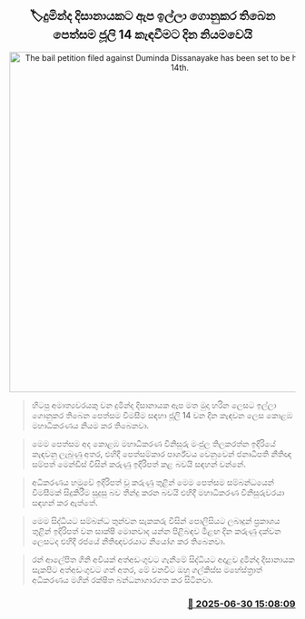 <p align='center'><b><h2 align='center' title='The bail petition filed against Duminda Dissanayake has been set to be heard on July 14th.'>🏷දුමින්ද දිසානායකට ඇප ඉල්ලා ගොනුකර තිබෙන පෙත්සම ජූලි 14 කැඳවීමට දින නියමවෙයි</h2></b></p>
<p align='center'><img src='https://helakuru.sgp1.cdn.digitaloceanspaces.com/esana/images/lib/duminda-dissanayake-archived.jpg' width='600' alt='The bail petition filed against Duminda Dissanayake has been set to be heard on July 14th.'></p>

> හිටපු අමාත්‍යවරයකු වන දුමින්ද දිසානායක ඇප මත මුදා හරින ලෙසට ඉල්ලා ගොනුකර තිබෙන පෙත්සම විමසීම සඳහා ජූලි 14 වන දින කැඳවන ලෙස කොළඹ මහාධිකරණය නියම කර තිබෙනවා.

> මෙම පෙත්සම අද කොළඹ මහාධිකරණ විනිසුරු මංජුල තිලකරත්න ඉදිරියේ කැඳවනු ලැබුණු අතර, එහිදී පෙත්සම්කාර පාර්ශ්වය වෙනුවෙන් ජනාධිපති නීතිඥ සම්පත් මෙන්ඩිස් විසින් කරුණු ඉදිරිපත් කළ බවයි සඳහන් වන්නේ.

> අධිකරණය හමුවේ ඉදිරිපත් වූ කරුණු තුළින් මෙම පෙත්සම සම්බන්ධයෙන් විමසීමක් සිදුකිරීම සුදුසු බව තීන්දු කරන බවයි එහිදී මහාධිකරණ විනිසුරුවරයා සඳහන් කර ඇත්තේ‍.

> මෙම සිද්ධියට සම්බන්ධ තුන්වන සැකකරු විසින් පොලිසියට ලබාදුන් ප්‍රකාශය තුළින් ඉදිරිපත් වන සාක්ෂි මොනවාද යන්න පිළිබඳව මීළඟ දින කරුණු දක්වන ලෙසටද එහිදී රජයේ නීතිඥවරයාට නියෝග කර තිබෙනවා.

> රන් ආලේපිත ගිනි අවියක් අත්අඩංගුවට ගැනීමේ සිද්ධියට අදාළව දුමින්ද දිසානායක සැකපිට අත්අඩංගුවට ගත් අතර, මේ වනවිට ඔහු ගල්කිස්ස මහේස්ත්‍රාත් අධිකරණය මගින් රක්ෂිත බන්ධනාගාරගත කර සිටිනවා.



<h3 align='right'><a href='https://www.helakuru.lk/esana/p/111457/'>📅 2025-06-30 15:08:09</a></h3>
